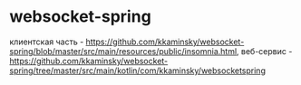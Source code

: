 # websocket-spring

клиентская часть - https://github.com/kkaminsky/websocket-spring/blob/master/src/main/resources/public/insomnia.html, веб-сервис - https://github.com/kkaminsky/websocket-spring/tree/master/src/main/kotlin/com/kkaminsky/websocketspring

